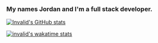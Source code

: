 ### My names Jordan and I'm a full stack developer.

[![Invalid's GitHub stats](https://github-readme-stats.vercel.app/api?username=invalidcpp&show_icons=true&theme=dracula)](https://github.com/anuraghazra/github-readme-stats)

[![invalid's wakatime stats](https://github-readme-stats.vercel.app/api/wakatime?username=invalidcpp)](https://github.com/anuraghazra/github-readme-stats)


